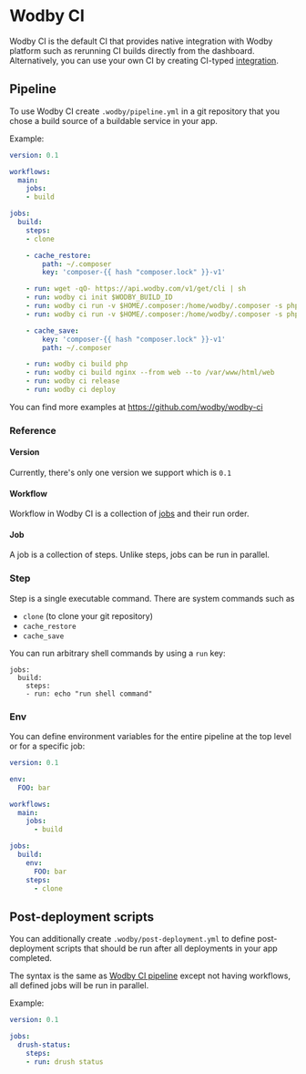 # Wodby CI

Wodby CI is the default CI that provides native integration with Wodby platform such as rerunning CI builds directly from the dashboard. Alternatively, you can use your own CI by creating CI-typed [integration](../integrations/index.md).   

## Pipeline

To use Wodby CI create `.wodby/pipeline.yml` in a git repository that you chose a build source of a buildable service in your app.

Example:

```yml
version: 0.1

workflows:
  main:
    jobs:
    - build

jobs:
  build:
    steps:
    - clone

    - cache_restore:
        path: ~/.composer
        key: 'composer-{{ hash "composer.lock" }}-v1'

    - run: wget -qO- https://api.wodby.com/v1/get/cli | sh
    - run: wodby ci init $WODBY_BUILD_ID
    - run: wodby ci run -v $HOME/.composer:/home/wodby/.composer -s php -- composer install -n --no-ansi
    - run: wodby ci run -v $HOME/.composer:/home/wodby/.composer -s php -- composer require drush/drush

    - cache_save:
        key: 'composer-{{ hash "composer.lock" }}-v1'
        path: ~/.composer

    - run: wodby ci build php
    - run: wodby ci build nginx --from web --to /var/www/html/web
    - run: wodby ci release
    - run: wodby ci deploy
```

You can find more examples at https://github.com/wodby/wodby-ci

### Reference

#### Version

Currently, there's only one version we support which is `0.1`

#### Workflow

Workflow in Wodby CI is a collection of [jobs](#job) and their run order.

#### Job

A job is a collection of steps. Unlike steps, jobs can be run in parallel.

### Step

Step is a single executable command. There are system commands such as 

- `clone` (to clone your git repository)
- `cache_restore`
- `cache_save`

You can run arbitrary shell commands by using a `run` key:

```
jobs:
  build:
    steps:
    - run: echo "run shell command"
```

### Env

You can define environment variables for the entire pipeline at the top level or for a specific job:


```yml
version: 0.1

env: 
  FOO: bar

workflows:
  main:
    jobs:
      - build

jobs:
  build:
    env: 
      FOO: bar
    steps:
      - clone
```

## Post-deployment scripts

You can additionally create `.wodby/post-deployment.yml` to define post-deployment scripts that should be run after all deployments in your app completed.

The syntax is the same as [Wodby CI pipeline](#pipeline) except not having workflows, all defined jobs will be run in parallel.

Example:

```yml
version: 0.1

jobs:
  drush-status:
    steps:
    - run: drush status
```
